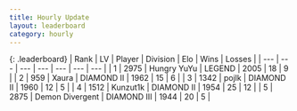 ```yaml
---
title: Hourly Update
layout: leaderboard
category: hourly
---
```


{: .leaderboard}
| Rank | LV | Player | Division | Elo | Wins | Losses |
| --- | --- | --- | --- | --- | --- | --- |
| <span data-change="0">1</span> | 2975 | <span title="ID: 164871">Hungry YuYu</span> | LEGEND | <span data-change="0">2005</span> | <span data-change="0">18</span> | <span data-change="0">9</span> |
| <span data-change="0">2</span> | 959 | <span title="ID: 200908">Xaura</span> | DIAMOND II | <span data-change="0">1962</span> | <span data-change="0">15</span> | <span data-change="0">6</span> |
| <span data-change="1">3</span> | 1342 | <span title="ID: 4783">pojlk</span> | DIAMOND II | <span data-change="9">1960</span> | <span data-change="4">12</span> | <span data-change="2">5</span> |
| <span data-change="-1">4</span> | 1512 | <span title="ID: 392407">Kunzut1k</span> | DIAMOND II | <span data-change="0">1954</span> | <span data-change="0">25</span> | <span data-change="0">12</span> |
| <span data-change="0">5</span> | 2875 | <span title="ID: 370081">Demon Divergent</span> | DIAMOND III | <span data-change="0">1944</span> | <span data-change="0">20</span> | <span data-change="0">5</span> |